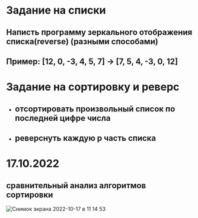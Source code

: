 # Задание на списки
## Написть программу зеркального отображения списка(reverse) (разными способами)
## Пример: [12, 0, -3, 4, 5, 7] -> [7, 5, 4, -3, 0, 12]

# Задание на сортировку и реверс
+ ## отсортировать произвольный список по последней цифре числа
+ ## реверснуть каждую p часть списка

# 17.10.2022
## сравнительный анализ алгоритмов сортировки

![Снимок экрана 2022-10-17 в 11 14 53](https://user-images.githubusercontent.com/90249513/196125127-248d5631-96b8-45bd-a492-7b63c7f6beed.png)
